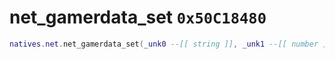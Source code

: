 # net_gamerdata_set `0x50C18480`

```lua
natives.net.net_gamerdata_set(_unk0 --[[ string ]], _unk1 --[[ number ]])
```